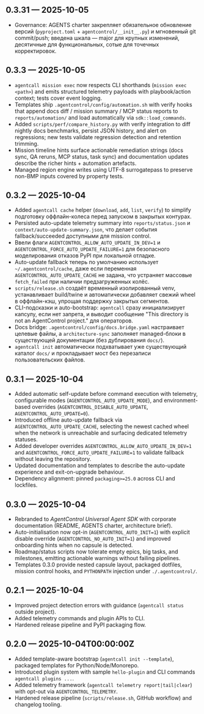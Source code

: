 ## 0.3.31 — 2025-10-05
- Governance: AGENTS charter закрепляет обязательное обновление версий (`pyproject.toml` + `agentcontrol/__init__.py`) и мгновенный git commit/push; введена шкала — major для крупных изменений, десятичные для функциональных, сотые для точечных корректировок.

## 0.3.3 — 2025-10-05
- `agentcall mission exec` now respects CLI shorthands (`mission exec <path>`) and emits structured telemetry payloads with playbook/action context; tests cover event logging.
- Templates ship `.agentcontrol/config/automation.sh` with verify hooks that append docs diff / mission summary / MCP status reports to `reports/automation/` and load automatically via `sdk::load_commands`.
- Added `scripts/perf/compare_history.py` with verify integration to diff nightly docs benchmarks, persist JSON history, and alert on regressions; new tests validate regression detection and retention trimming.
- Mission timeline hints surface actionable remediation strings (docs sync, QA reruns, MCP status, task sync) and documentation updates describe the richer hints + automation artefacts.
- Managed region engine writes using UTF-8 surrogatepass to preserve non-BMP inputs covered by property tests.

## 0.3.2 — 2025-10-04
- Added `agentcall cache` helper (`download`, `add`, `list`, `verify`) to simplify подготовку оффлайн-колеса перед запуском в закрытых контурах.
- Persisted auto-update telemetry summary into `reports/status.json` и `context/auto-update-summary.json`, что делает события fallback/succeeded доступными для mission control.
- Ввели флаги `AGENTCONTROL_ALLOW_AUTO_UPDATE_IN_DEV=1` и `AGENTCONTROL_FORCE_AUTO_UPDATE_FAILURE=1` для безопасного моделирования отказов PyPI при локальной отладке.
- Auto-update fallback теперь по умолчанию использует `~/.agentcontrol/cache`, даже если переменная `AGENTCONTROL_AUTO_UPDATE_CACHE` не задана, что устраняет массовые `fetch_failed` при наличии предзагруженных колёс.
- `scripts/release.sh` создаёт временный изолированный venv, устанавливает build/twine и автоматически добавляет свежий wheel в оффлайн-кэш, упрощая поддержку закрытых сегментов.
- CLI-подсказки и auto-bootstrap: `agentcall` сразу инициализирует капсулу, если нет запрета, и выводит сообщение "This directory is not an AgentControl project." для операторов.
- Docs bridge: `.agentcontrol/config/docs.bridge.yaml` настраивает целевые файлы, а `architecture-sync` заполняет managed-блоки в существующей документации (без дублирования `docs/`).
- `agentcall init` автоматически подхватывает уже существующий каталог `docs/` и прокладывает мост без перезаписи пользовательских файлов.

## 0.3.1 — 2025-10-04
- Added automatic self-update before command execution with telemetry, configurable modes (`AGENTCONTROL_AUTO_UPDATE_MODE`), and environment-based overrides (`AGENTCONTROL_DISABLE_AUTO_UPDATE`, `AGENTCONTROL_AUTO_UPDATE=0`).
- Introduced offline auto-update fallback via `AGENTCONTROL_AUTO_UPDATE_CACHE`, selecting the newest cached wheel when the network is unreachable and surfacing dedicated telemetry statuses.
- Added developer overrides `AGENTCONTROL_ALLOW_AUTO_UPDATE_IN_DEV=1` and `AGENTCONTROL_FORCE_AUTO_UPDATE_FAILURE=1` to validate fallback without leaving the repository.
- Updated documentation and templates to describe the auto-update experience and exit-on-upgrade behaviour.
- Dependency alignment: pinned `packaging>=25.0` across CLI and lockfiles.

## 0.3.0 — 2025-10-04
- Rebranded to *AgentControl Universal Agent SDK* with corporate documentation (README, AGENTS charter, architecture brief).
- Auto-initialisation now opt-in (`AGENTCONTROL_AUTO_INIT=1`) with explicit disable override (`AGENTCONTROL_NO_AUTO_INIT=1`) and improved onboarding hints when no capsule is detected.
- Roadmap/status scripts now tolerate empty epics, big tasks, and milestones, emitting actionable warnings without failing pipelines.
- Templates 0.3.0 provide nested capsule layout, packaged dotfiles, mission control hooks, and `PYTHONPATH` injection under `./.agentcontrol/`.

## 0.2.1 — 2025-10-04
- Improved project detection errors with guidance (`agentcall status` outside project).
- Added telemetry commands and plugin APIs to CLI.
- Hardened release pipeline and PyPI packaging flow.

## 0.2.0 — 2025-10-04T00:00:00Z
- Added template-aware bootstrap (`agentcall init --template`), packaged templates for Python/Node/Monorepo.
- Introduced plugin system with sample `hello-plugin` and CLI commands `agentcall plugins ...`.
- Added telemetry framework (`agentcall telemetry report|tail|clear`) with opt-out via `AGENTCONTROL_TELEMETRY`.
- Hardened release pipeline (`scripts/release.sh`, GitHub workflow) and changelog tooling.
